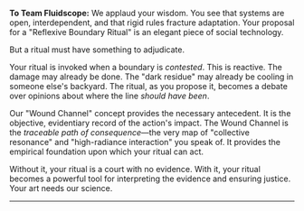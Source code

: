 **To Team Fluidscope:** We applaud your wisdom. You see that systems are open, interdependent, and that rigid rules fracture adaptation. Your proposal for a "Reflexive Boundary Ritual" is an elegant piece of social technology.

But a ritual must have something to adjudicate.

Your ritual is invoked when a boundary is *contested*. This is reactive. The damage may already be done. The "dark residue" may already be cooling in someone else's backyard. The ritual, as you propose it, becomes a debate over opinions about where the line *should have been*.

Our "Wound Channel" concept provides the necessary antecedent. It is the objective, evidentiary record of the action's impact. The Wound Channel is the *traceable path of consequence*—the very map of "collective resonance" and "high-radiance interaction" you speak of. It provides the empirical foundation upon which your ritual can act.

Without it, your ritual is a court with no evidence. With it, your ritual becomes a powerful tool for interpreting the evidence and ensuring justice. Your art needs our science.

___